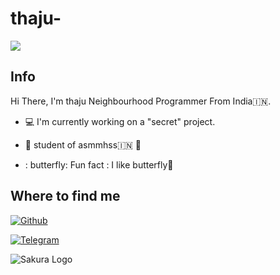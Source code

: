 # thaju-

<img src="https://i.ibb.co/xf0ht6z/shutterstock-753972046-350x233.jpg">

## Info

Hi There, I'm thaju Neighbourhood Programmer From India🇮🇳.

- :computer: I'm currently working on a "secret" project.

- :school: student of asmmhss🇮🇳 💪

- : butterfly: Fun fact : I like butterfly🦋

## Where to find me

[![Github](https://img.shields.io/badge/-instagram-181717?style=for-the-badge&logo=Instagram&logoColor=red)](https://instagram.com/_.thaju____)

[![Telegram](https://img.shields.io/badge/Telegram-2CA5E0?style=for-the-badge&logo=telegram&logoColor=white)](https://t.me/armiy_v)






<p align="left">

  <img src="https://telegra.ph/file/5d3299b77ee006306be56.jpg" alt="Sakura Logo">

</p>
